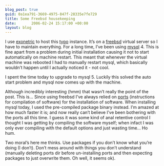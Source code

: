 ```yaml
---
blog_post: true
guid: 0a1ea791-3669-4975-847f-28335e7fe729
title: Some Freebsd housekeeping
date:       2006-02-24 15:17:00 +00:00
layout: blog
---
```


I use [exonetric](http://www.exonetric.com/) to host this
[typo](http://www.typosphere.org) instance. It’s on a
[freebsd](http://www.freebsd.org) virtual server so I have to maintain
everything. For a long time, I’ve been using
[mysql](http://www.mysql.org) 4. This is fine apart from a problem
during initial installation causing it not to start automatically on
machine restart. This meant that whenever the virtual machine was
rebooted I had to manually restart mysql, which basically wouldn’t
happen until I actually noticed it - not cool.

I spent the time today to upgrade to mysql 5. Luckily this solved the
auto start problem and mysql now comes up with the machine.

Although incredibly interesting (hmm) that wasn’t really the point of
the post. This is… Since using freebsd I’ve always relied on
[ports](http://www.freebsd.org/ports/) (instructions for compilation of
software) for the installation of software. When installing mysql today,
I used the pre-compiled package binary instead. I’m amazed at how much
faster it is; and now really can’t believe I’ve been bothering with the
ports all this time. I guess it was some kind of anal retentive control
I thought I was getting by compiling the software myself; when infact I
was only ever compiling with the default options and just wasting time…
Ho hum.

Two moral’s here me thinks. Use packages if you don’t know what you’re
doing (I don’t). Don’t mess around with things you don’t understand
(manually deleting ports dir before un-installing ports and then
expecting packages to just overwrite them. Oh well, it seems ok).
